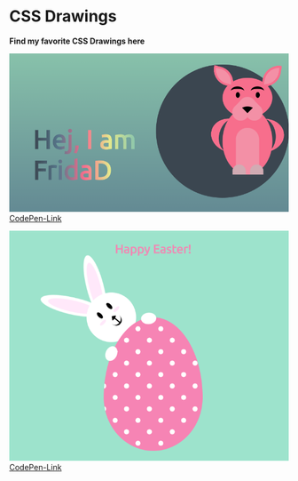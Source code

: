# CSS Drawings

**Find my favorite CSS Drawings here**

![The Pink Panther](/images/welcome-panther.png)
[CodePen-Link](https://codepen.io/CodeWithFrida/pen/jOPaJeo)

![Easter Bunny](/images/easter-bunny.png)
[CodePen-Link](https://codepen.io/CodeWithFrida/pen/MWaYLpO)
